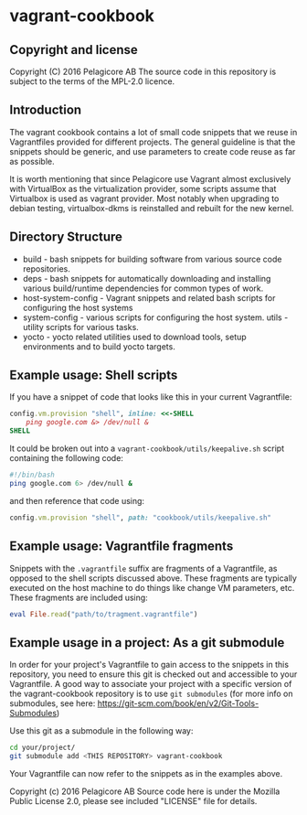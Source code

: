 vagrant-cookbook
================

Copyright and license
---------------------
Copyright (C) 2016 Pelagicore AB
The source code in this repository is subject to the terms of the MPL-2.0 licence.

Introduction 
------------
The vagrant cookbook contains a lot of small code snippets that we reuse in
Vagrantfiles provided for different projects. The general guideline is that the
snippets should be generic, and use parameters to create code reuse as far as
possible.

It is worth mentioning that since Pelagicore use Vagrant almost exclusively with 
VirtualBox as the virtualization provider, some scripts assume that Virtualbox
is used as vagrant provider. Most notably when upgrading to debian testing,
virtualbox-dkms is reinstalled and rebuilt for the new kernel.

Directory Structure
-------------------
* build - bash snippets for building software from various source code 
repositories. 
* deps - bash snippets for automatically downloading and installing various 
build/runtime dependencies for common types of work.
* host-system-config - Vagrant snippets and related bash scripts for configuring 
the host systems
* system-config - various scripts for configuring the host system.
utils - utility scripts for various tasks.
* yocto - yocto related utilities used to download tools, setup environments and 
to build yocto targets. 


Example usage: Shell scripts
----------------------------
If you have a snippet of code that looks like this in your current Vagrantfile:

```ruby
config.vm.provision "shell", inline: <<-SHELL
    ping google.com &> /dev/null &
SHELL
```

It could be broken out into a `vagrant-cookbook/utils/keepalive.sh` script
containing the following code:

```bash
#!/bin/bash
ping google.com 6> /dev/null &
```

and then reference that code using:

```ruby
config.vm.provision "shell", path: "cookbook/utils/keepalive.sh"
```

Example usage: Vagrantfile fragments
------------------------------------
Snippets with the `.vagrantfile` suffix are fragments of a Vagrantfile, as
opposed to the shell scripts discussed above. These fragments are typically
executed on the host machine to do things like change VM parameters, etc. These
fragments are included using:

```ruby
eval File.read("path/to/tragment.vagrantfile")
```

Example usage in a project: As a git submodule
----------------------------------------------
In order for your project's Vagrantfile to gain access to the snippets in this
repository, you need to ensure this git is checked out and accessible to your
Vagrantfile. A good way to associate your project with a specific version of
the vagrant-cookbook repository is to use `git submodules` (for more info on
submodules, see here: https://git-scm.com/book/en/v2/Git-Tools-Submodules)

Use this git as a submodule in the following way:
```bash
cd your/project/
git submodule add <THIS REPOSITORY> vagrant-cookbook
```

Your Vagrantfile can now refer to the snippets as in the examples above.


Copyright (c) 2016 Pelagicore AB
Source code here is under the Mozilla Public License 2.0, please see
included "LICENSE" file for details.
